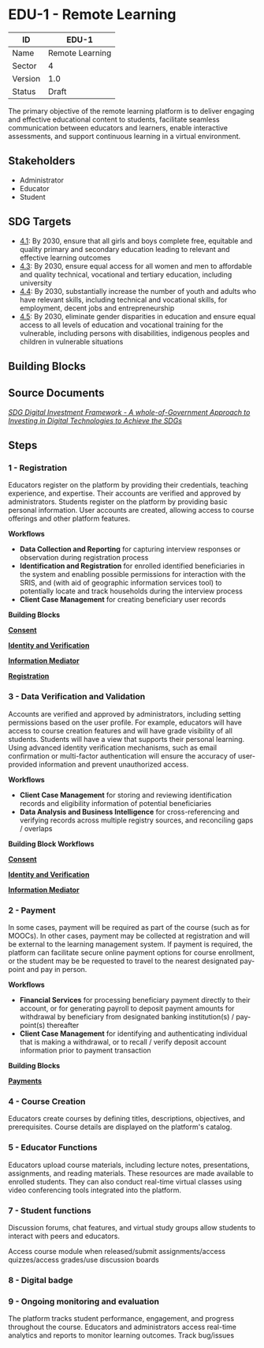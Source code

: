 # EDU-1 - Remote Learning

| ID      | EDU-1           |
| ------- | --------------- |
| Name    | Remote Learning |
| Sector  | 4               |
| Version | 1.0             |
| Status  | Draft           |

The primary objective of the remote learning platform is to deliver engaging and effective educational content to students, facilitate seamless communication between educators and learners, enable interactive assessments, and support continuous learning in a virtual environment.

## Stakeholders

* Administrator
* Educator
* Student

## SDG Targets

* [4.1](https://exchange.dial.global/sdgs/quality\_education): By 2030, ensure that all girls and boys complete free, equitable and quality primary and secondary education leading to relevant and effective learning outcomes
* [4.3](https://exchange.dial.global/sdgs/quality\_education): By 2030, ensure equal access for all women and men to affordable and quality technical, vocational and tertiary education, including university
* [4.4](https://exchange.dial.global/sdgs/quality\_education): By 2030, substantially increase the number of youth and adults who have relevant skills, including technical and vocational skills, for employment, decent jobs and entrepreneurship
* [4.5](https://exchange.dial.global/sdgs/quality\_education): By 2030, eliminate gender disparities in education and ensure equal access to all levels of education and vocational training for the vulnerable, including persons with disabilities, indigenous peoples and children in vulnerable situations

## Building Blocks

## Source Documents

[_SDG Digital Investment Framework - A whole-of-Government Approach to Investing in Digital Technologies to Achieve the SDGs_](http://handle.itu.int/11.1002/pub/812df924-en)

## Steps

### 1 - Registration&#x20;

Educators register on the platform by providing their credentials, teaching experience, and expertise. Their accounts are verified and approved by administrators. Students register on the platform by providing basic personal information. User accounts are created, allowing access to course offerings and other platform features.

**Workflows**

* **Data Collection and Reporting** for capturing interview responses or observation during registration process
* **Identification and Registration** for enrolled identified beneficiaries in the system and enabling possible permissions for interaction with the SRIS, and (with aid of geographic information services tool) to potentially locate and track households during the interview process
* **Client Case Management** for creating beneficiary user records

**Building Blocks**

[**Consent**](https://govstack.gitbook.io/bb-consent/)

[**Identity and Verification**](https://govstack.gitbook.io/bb-identity/)

[**Information Mediator**](https://govstack.gitbook.io/bb-information-mediation)

[**Registration**](https://govstack.gitbook.io/bb-registration/)

### 3 - Data Verification and Validation&#x20;

Accounts are verified and approved by administrators, including setting permissions based on the user profile. For example, educators will have access to course creation features and will have grade visibility of all students. Students will have a view that supports their personal learning. Using advanced identity verification mechanisms, such as email confirmation or multi-factor authentication will ensure the accuracy of user-provided information and prevent unauthorized access.

**Workflows**

* **Client Case Management** for storing and reviewing identification records and eligibility information of potential beneficiaries
* **Data Analysis and Business Intelligence** for cross-referencing and verifying records across multiple registry sources, and reconciling gaps / overlaps

**Building Block Workflows**

[**Consent**](https://govstack.gitbook.io/bb-consent/)

[**Identity and Verification**](https://govstack.gitbook.io/bb-identity/)

[**Information Mediator**](https://govstack.gitbook.io/bb-information-mediation)

### 2 - Payment&#x20;

In some cases, payment will be required as part of the course (such as for MOOCs). In other cases, payment may be collected at registration and will be external to the learning management system. If payment is required, the platform can facilitate secure online payment options for course enrollment, or the student may be be requested to travel to the nearest designated pay-point and pay in person.

**Workflows**

* **Financial Services** for processing beneficiary payment directly to their account, or for generating payroll to deposit payment amounts for withdrawal by beneficiary from designated banking institution(s) / pay-point(s) thereafter
* **Client Case Management** for identifying and authenticating individual that is making a withdrawal, or to recall / verify deposit account information prior to payment transaction

**Building Blocks**

[**Payments**](https://govstack.gitbook.io/bb-payments/)

### 4 - Course Creation

Educators create courses by defining titles, descriptions, objectives, and prerequisites. Course details are displayed on the platform's catalog.

### 5 - Educator Functions&#x20;

Educators upload course materials, including lecture notes, presentations, assignments, and reading materials. These resources are made available to enrolled students. They can also conduct real-time virtual classes using video conferencing tools integrated into the platform.&#x20;

### 7 - Student functions

Discussion forums, chat features, and virtual study groups allow students to interact with peers and educators.

Access course module when released/submit assignments/access quizzes/access grades/use discussion boards&#x20;

### 8 - Digital badge

### 9 - Ongoing monitoring and evaluation

The platform tracks student performance, engagement, and progress throughout the course. Educators and administrators access real-time analytics and reports to monitor learning outcomes. Track bug/issues

